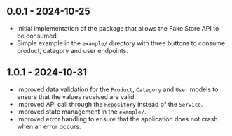 ## 0.0.1 - 2024-10-25

- Initial implementation of the package that allows the Fake Store API to be consumed.
- Simple example in the `example/` directory with three buttons to consume product, category and user endpoints.

## 1.0.1 - 2024-10-31

- Improved data validation for the `Product`, `Category` and `User` models to ensure that the values received are valid.
- Improved API call through the `Repository` instead of the `Service`.
- Improved state management in the `example/`.
- Improved error handling to ensure that the application does not crash when an error occurs.
